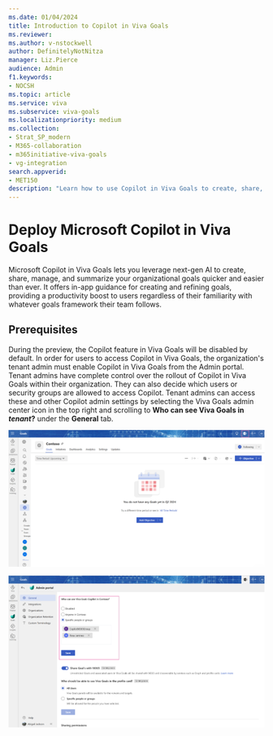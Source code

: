 ```yaml
---
ms.date: 01/04/2024
title: Introduction to Copilot in Viva Goals
ms.reviewer: 
ms.author: v-nstockwell
author: DefinitelyNotNitza
manager: Liz.Pierce
audience: Admin
f1.keywords:
- NOCSH
ms.topic: article
ms.service: viva
ms.subservice: viva-goals
ms.localizationpriority: medium
ms.collection:  
- Strat_SP_modern
- M365-collaboration
- m365initiative-viva-goals
- vg-integration  
search.appverid:
- MET150
description: "Learn how to use Copilot in Viva Goals to create, share, manage, and summarize organizational goals."
---
```


# Deploy Microsoft Copilot in Viva Goals

Microsoft Copilot in Viva Goals lets you leverage next-gen AI to create, share, manage, and summarize your organizational goals quicker and easier than ever. It offers in-app guidance for creating and refining goals, providing a productivity boost to users regardless of their familiarity with whatever goals framework their team follows.

## Prerequisites

During the preview, the Copilot feature in Viva Goals will be disabled by default. In order for users to access Copilot in Viva Goals, the organization's tenant admin must enable Copilot in Viva Goals from the Admin portal. Tenant admins have complete control over the rollout of Copilot in Viva Goals within their organization. They can also decide which users or security groups are allowed to access Copilot. Tenant admins can access these and other Copilot admin settings by selecting the Viva Goals admin center icon in the top right and scrolling to **Who can see Viva Goals in *tenant*?** under the **General** tab.

![Screenshot that shows a view of a product team's OKRs and emphasizes the Admin portal icon.](..\media\goals\copilot\admin-portal.png)

![Screenshot that shows the Admin portal and emphasizes the setting for deciding who can see Viva Goals Copilot in the tenant.](..\media\goals\copilot\who-can-see-copilot.png)
